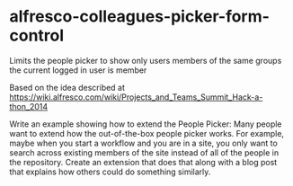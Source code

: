 alfresco-colleagues-picker-form-control
=======================================

Limits the people picker to show only users members of the same groups the current logged in user is member

Based on the idea described at https://wiki.alfresco.com/wiki/Projects_and_Teams_Summit_Hack-a-thon_2014

Write an example showing how to extend the People Picker: Many people want to extend how the out-of-the-box people picker works. For example, maybe when you start a workflow and you are in a site, you only want to search across existing members of the site instead of all of the people in the repository. Create an extension that does that along with a blog post that explains how others could do something similarly.
